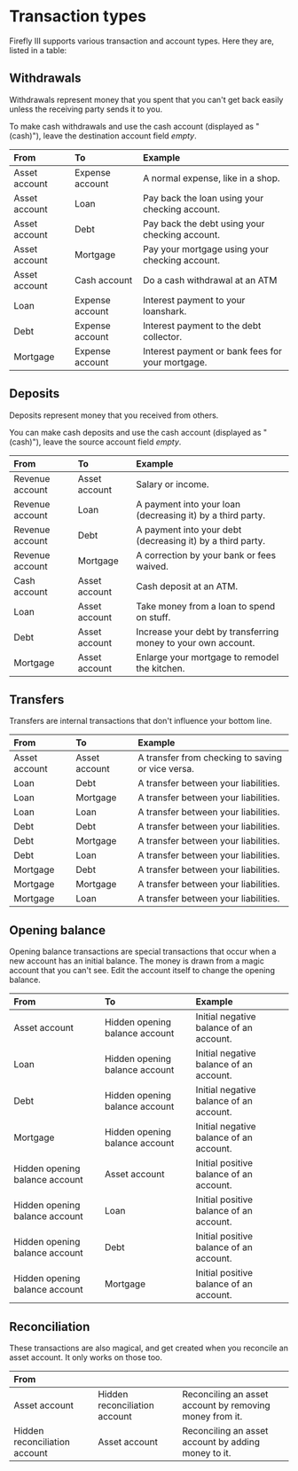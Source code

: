 # Transaction types

Firefly III supports various transaction and account types. Here they are, listed in a table:

## Withdrawals

Withdrawals represent money that you spent that you can't get back easily unless the receiving party sends it to you.

To make cash withdrawals and use the cash account \(displayed as "\(cash\)"\), leave the destination account field _empty_.

| From | To | Example |
| :--- | :--- | :--- |
| Asset account | Expense account | A normal expense, like in a shop. |
| Asset account | Loan | Pay back the loan using your checking account. |
| Asset account | Debt | Pay back the debt using your checking account. |
| Asset account | Mortgage | Pay your mortgage using your checking account. |
| Asset account | Cash account | Do a cash withdrawal at an ATM |
| Loan | Expense account | Interest payment to your loanshark. |
| Debt | Expense account | Interest payment to the debt collector. |
| Mortgage | Expense account | Interest payment or bank fees for your mortgage. |

## Deposits

Deposits represent money that you received from others.

You can make cash deposits and use the cash account \(displayed as "\(cash\)"\), leave the source account field _empty_.

| From | To | Example |
| :--- | :--- | :--- |
| Revenue account | Asset account | Salary or income. |
| Revenue account | Loan | A payment into your loan \(decreasing it\) by a third party. |
| Revenue account | Debt | A payment into your debt \(decreasing it\) by a third party. |
| Revenue account | Mortgage | A correction by your bank or fees waived. |
| Cash account | Asset account | Cash deposit at an ATM. |
| Loan | Asset account | Take money from a loan to spend on stuff. |
| Debt | Asset account | Increase your debt by transferring money to your own account. |
| Mortgage | Asset account | Enlarge your mortgage to remodel the kitchen. |

## Transfers

Transfers are internal transactions that don't influence your bottom line.

| From | To | Example |
| :--- | :--- | :--- |
| Asset account | Asset account | A transfer from checking to saving or vice versa. |
| Loan | Debt | A transfer between your liabilities. |
| Loan | Mortgage | A transfer between your liabilities. |
| Loan | Loan | A transfer between your liabilities. |
| Debt | Debt | A transfer between your liabilities. |
| Debt | Mortgage | A transfer between your liabilities. |
| Debt | Loan | A transfer between your liabilities. |
| Mortgage | Debt | A transfer between your liabilities. |
| Mortgage | Mortgage | A transfer between your liabilities. |
| Mortgage | Loan | A transfer between your liabilities. |

## Opening balance

Opening balance transactions are special transactions that occur when a new account has an initial balance. The money is drawn from a magic account that you can't see. Edit the account itself to change the opening balance.

| From | To | Example |
| :--- | :--- | :--- |
| Asset account | Hidden opening balance account | Initial negative balance of an account. |
| Loan | Hidden opening balance account | Initial negative balance of an account. |
| Debt | Hidden opening balance account | Initial negative balance of an account. |
| Mortgage | Hidden opening balance account | Initial negative balance of an account. |
| Hidden opening balance account | Asset account | Initial positive balance of an account. |
| Hidden opening balance account | Loan | Initial positive balance of an account. |
| Hidden opening balance account | Debt | Initial positive balance of an account. |
| Hidden opening balance account | Mortgage | Initial positive balance of an account. |

## Reconciliation

These transactions are also magical, and get created when you reconcile an asset account. It only works on those too.

| From |  |  |
| :--- | :--- | :--- |
| Asset account | Hidden reconciliation account | Reconciling an asset account by removing money from it. |
| Hidden reconciliation account | Asset account | Reconciling an asset account by adding money to it. |

